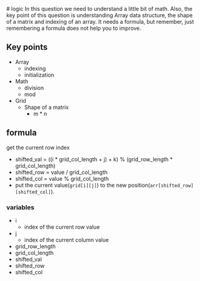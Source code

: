 ​# logic
In this question we need to understand a little bit of math.
Also, the key point of this question is understanding Array data structure, the shape of a matrix and indexing of an array.
It needs a formula, but remember, just remembering a formula does not help you to improve.

## Key points

- Array
  - indexing
  - initialization
- Math
  - division
  - mod
- Grid
  - Shape of a matrix
    - m \* n

## formula

get the current row index

- shifted_val = ((i \* grid_col_length + j) + k) % (grid_row_length \* grid_col_length)
- shifted_row = value / grid_col_length
- shifted_col = value % grid_col_length
- put the current value(`grid[i][j]`) to the new position(`arr[shifted_row][shifted_col]`).

### variables

- i
  - index of the current row value
- j
  - index of the current column value
- grid_row_length
- grid_col_length
- shifted_val
- shifted_row
- shifted_col
